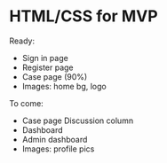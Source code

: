 # HTML/CSS for MVP

Ready:
- Sign in page
- Register page
- Case page (90%)
- Images: home bg, logo

To come:
- Case page Discussion column
- Dashboard
- Admin dashboard
- Images: profile pics
